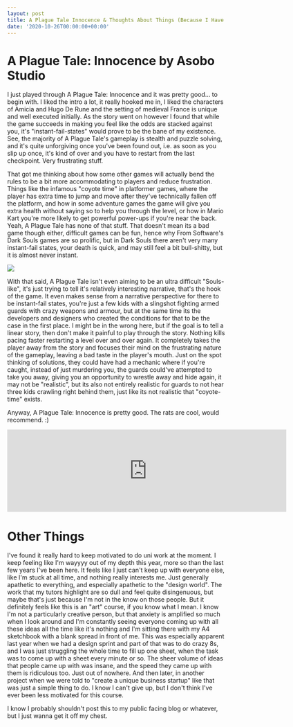```yaml
---
layout: post
title: A Plague Tale Innocence & Thoughts About Things (Because I Have Those Sometimes)
date: '2020-10-26T00:00:00+00:00'
---
```

# A Plague Tale: Innocence by Asobo Studio
I just played through A Plague Tale: Innocence and it was pretty good... to begin with. I liked the intro a lot, it really hooked me in, I liked the characters of Amicia and Hugo De Rune and the setting of medieval France is unique and well executed initially. As the story went on however I found that while the game succeeds in making you feel like the odds are stacked against you, it's "instant-fail-states" would prove to be the bane of my existence. See, the majority of A Plague Tale's gameplay is stealth and puzzle solving, and it's quite unforgiving once you've been found out, i.e. as soon as you slip up once, it's kind of over and you have to restart from the last checkpoint. Very frustrating stuff. 

That got me thinking about how some other games will actually bend the rules to be a bit more accommodating to players and reduce frustration. Things like the infamous "coyote time" in platformer games, where the player has extra time to jump and move after they've technically fallen off the platform, and how in some adventure games the game will give you extra health without saying so to help you through the level, or how in Mario Kart you're more likely to get powerful power-ups if you're near the back. Yeah, A Plague Tale has none of that stuff. That doesn't mean its a bad game though either, difficult games can be fun, hence why From Software's Dark Souls games are so prolific, but in Dark Souls there aren't very many instant-fail states, your death is quick, and may still feel a bit bull-shitty, but it is almost never instant. 

![](https://cdn.wccftech.com/wp-content/uploads/2017/02/A_Plague_Tale-Innocence-01.jpg)

With that said, A Plague Tale isn't even aiming to be an ultra difficult "Souls-like", it's just trying to tell it's relatively interesting narrative, that's the hook of the game. It even makes sense from a narrative perspective for there to be instant-fail states, you're just a few kids with a slingshot fighting armed guards with crazy weapons and armour, but at the same time its the developers and designers who created the conditions for that to be the case in the first place. I might be in the wrong here, but if the goal is to tell a linear story, then don't make it painful to play through the story. Nothing kills pacing faster restarting a level over and over again. It completely takes the player away from the story and focuses their mind on the frustrating nature of the gameplay, leaving a bad taste in the player's mouth. Just on the spot thinking of solutions, they could have had a mechanic where if you're caught, instead of just murdering you, the guards could've attempted to take you away, giving you an opportunity to wrestle away and hide again, it may not be "realistic", but its also not entirely realistic for guards to not hear three kids crawling right behind them, just like its not realistic that "coyote-time" exists. 

Anyway, A Plague Tale: Innocence is pretty good. The rats are cool, would recommend. :)

<iframe src="https://store.steampowered.com/widget/752590/" frameborder="0" width="646" height="190"></iframe>

# Other Things

I've found it really hard to keep motivated to do uni work at the moment. I keep feeling like I'm wayyyy out of my depth this year, more so than the last few years I've been here. It feels like I just can't keep up with everyone else, like I'm stuck at all time, and nothing really interests me. Just generally apathetic to everything, and especially apathetic to the "design world". The work that my tutors highlight are so dull and feel quite disingenuous, but maybe that's just because I'm not in the know on those people. But it definitely feels like this is an "art" course, if you know what I mean. I know I'm not a particularly creative person, but that anxiety is amplified so much when I look around and I'm constantly seeing everyone coming up with all these ideas all the time like it's nothing and I'm sitting there with my A4 sketchbook with a blank spread in front of me. This was especially apparent last year when we had a design sprint and part of that was to do crazy 8s, and I was just struggling the whole time to fill up one sheet, when the task was to come up with a sheet every minute or so. The sheer volume of ideas that people came up with was insane, and the speed they came up with them is ridiculous too. Just out of nowhere. And then later, in another project when we were told to "create a unique business startup" like that was just a simple thing to do. I know I can't give up, but I don't think I've ever been less motivated for this course. 

I know I probably shouldn't post this to my public facing blog or whatever, but I just wanna get it off my chest. 